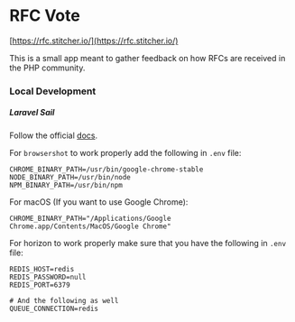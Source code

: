 # RFC Vote

[https://rfc.stitcher.io/](https://rfc.stitcher.io/)

This is a small app meant to gather feedback on how RFCs are received in the PHP community.

### Local Development

##### Laravel Sail
Follow the official [docs](https://laravel.com/docs/10.x/sail#introduction).

For `browsershot` to work properly add the following in `.env` file:
```dotenv
CHROME_BINARY_PATH=/usr/bin/google-chrome-stable
NODE_BINARY_PATH=/usr/bin/node
NPM_BINARY_PATH=/usr/bin/npm
```

For macOS (If you want to use Google Chrome):
```dotenv
CHROME_BINARY_PATH="/Applications/Google Chrome.app/Contents/MacOS/Google Chrome"
```


For horizon to work properly make sure that you have the following in `.env` file:
```dotenv
REDIS_HOST=redis
REDIS_PASSWORD=null
REDIS_PORT=6379

# And the following as well
QUEUE_CONNECTION=redis
```
